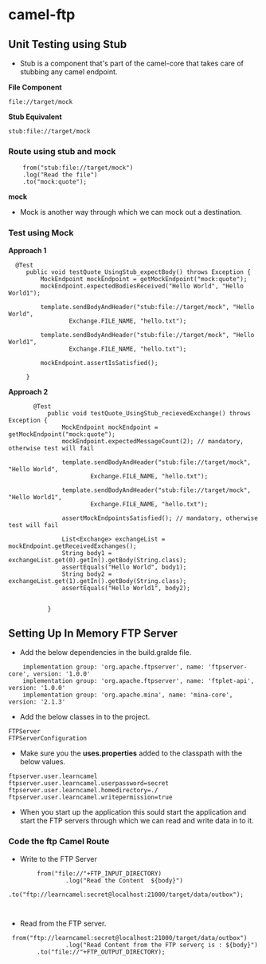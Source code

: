 # camel-ftp

## Unit Testing using Stub

-   Stub is a component that's part of the camel-core that takes care of stubbing any camel endpoint.

**File Component**

```youtrack
file://target/mock
``` 

**Stub Equivalent**

```youtrack
stub:file://target/mock
```
 
### Route using stub and mock

```youtrack
    from("stub:file://target/mock")
    .log("Read the file")
    .to("mock:quote");
``` 

**mock**

-   Mock is another way through which we can mock out a destination.


### Test using Mock

**Approach 1**

```youtrack
  @Test
     public void testQuote_UsingStub_expectBody() throws Exception {
         MockEndpoint mockEndpoint = getMockEndpoint("mock:quote");
         mockEndpoint.expectedBodiesReceived("Hello World", "Hello World1");
 
         template.sendBodyAndHeader("stub:file://target/mock", "Hello World",
                 Exchange.FILE_NAME, "hello.txt");
 
         template.sendBodyAndHeader("stub:file://target/mock", "Hello World1",
                 Exchange.FILE_NAME, "hello.txt");
 
         mockEndpoint.assertIsSatisfied();
 
     }

```

**Approach 2**

```youtrack
       @Test
           public void testQuote_UsingStub_recievedExchange() throws Exception {
               MockEndpoint mockEndpoint = getMockEndpoint("mock:quote");
               mockEndpoint.expectedMessageCount(2); // mandatory, otherwise test will fail
       
               template.sendBodyAndHeader("stub:file://target/mock", "Hello World",
                       Exchange.FILE_NAME, "hello.txt");
       
               template.sendBodyAndHeader("stub:file://target/mock", "Hello World1",
                       Exchange.FILE_NAME, "hello.txt");
       
               assertMockEndpointsSatisfied(); // mandatory, otherwise test will fail
       
               List<Exchange> exchangeList = mockEndpoint.getReceivedExchanges();
               String body1 = exchangeList.get(0).getIn().getBody(String.class);
               assertEquals("Hello World", body1);
               String body2 = exchangeList.get(1).getIn().getBody(String.class);
               assertEquals("Hello World1", body2);
       
       
           }
```

## Setting Up In Memory FTP Server

-   Add the below dependencies in the build.gralde file. 
```youtrack
    implementation group: 'org.apache.ftpserver', name: 'ftpserver-core', version: '1.0.0'
    implementation group: 'org.apache.ftpserver', name: 'ftplet-api', version: '1.0.0'
    implementation group: 'org.apache.mina', name: 'mina-core', version: '2.1.3'

```

-   Add the below classes in to the project.

```youtrack
FTPServer
FTPServerConfiguration
```

-   Make sure you the **uses.properties** added to the classpath with the below values.

```
ftpserver.user.learncamel
ftpserver.user.learncamel.userpassword=secret
ftpserver.user.learncamel.homedirectory=./
ftpserver.user.learncamel.writepermission=true
``` 

-   When you start up the application this sould start the application and start the FTP servers through which we can read and write data in to it.

### Code the ftp Camel Route

- Write to the FTP Server

```
        from("file://"+FTP_INPUT_DIRECTORY)
                .log("Read the Content  ${body}")
                .to("ftp://learncamel:secret@localhost:21000/target/data/outbox");

       
```
-   Read from the FTP server.

```youtrack
 from("ftp://learncamel:secret@localhost:21000/target/data/outbox")
                .log("Read Content from the FTP serverç is : ${body}")
        .to("file://"+FTP_OUTPUT_DIRECTORY);
```

